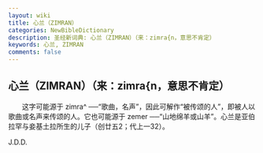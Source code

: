 ```yaml
---
layout: wiki
title: 心兰（ZIMRAN）
categories: NewBibleDictionary
description: 圣经新词典: 心兰（ZIMRAN）（来：zimra{n，意思不肯定）
keywords: 心兰, ZIMRAN
comments: false
---
```


## 心兰（ZIMRAN）（来：zimra{n，意思不肯定）

　　这字可能源于 zimra^ ──“歌曲，名声”，因此可解作“被传颂的人”，即被人以歌曲或名声来传颂的人。它也可能源于 zemer ──“山地绵羊或山羊”。心兰是亚伯拉罕与妾基土拉所生的儿子（创廿五2；代上一32）。

J.D.D.








